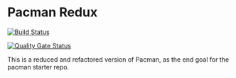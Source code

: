 # Pacman Redux

[![Build Status](https://travis-ci.org/chrisesharp/pacman-redux.svg?branch=master)](https://travis-ci.org/chrisesharp/pacman-redux)

[![Quality Gate Status](https://sonarcloud.io/api/project_badges/measure?project=chrisesharp_pacman-redux&metric=alert_status)](https://sonarcloud.io/dashboard?id=chrisesharp_pacman-redux)

This is a reduced and refactored version of Pacman, as the end goal for the pacman starter repo.

